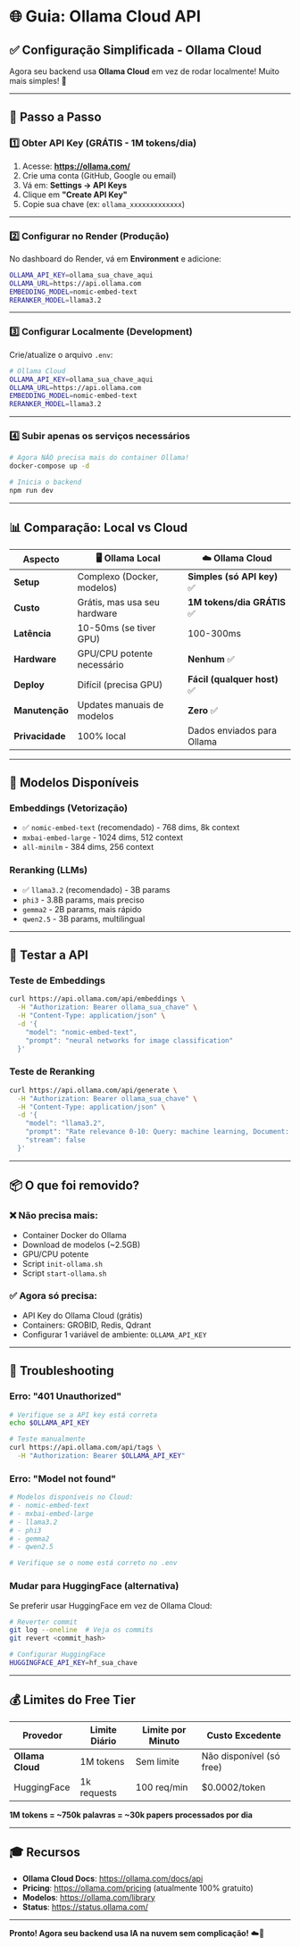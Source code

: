# 🌐 Guia: Ollama Cloud API

## ✅ Configuração Simplificada - Ollama Cloud

Agora seu backend usa **Ollama Cloud** em vez de rodar localmente! Muito mais simples! 🎉

---

## 🚀 Passo a Passo

### 1️⃣ Obter API Key (GRÁTIS - 1M tokens/dia)

1. Acesse: **https://ollama.com/**
2. Crie uma conta (GitHub, Google ou email)
3. Vá em: **Settings → API Keys**
4. Clique em **"Create API Key"**
5. Copie sua chave (ex: `ollama_xxxxxxxxxxxxx`)

---

### 2️⃣ Configurar no Render (Produção)

No dashboard do Render, vá em **Environment** e adicione:

```bash
OLLAMA_API_KEY=ollama_sua_chave_aqui
OLLAMA_URL=https://api.ollama.com
EMBEDDING_MODEL=nomic-embed-text
RERANKER_MODEL=llama3.2
```

---

### 3️⃣ Configurar Localmente (Development)

Crie/atualize o arquivo `.env`:

```bash
# Ollama Cloud
OLLAMA_API_KEY=ollama_sua_chave_aqui
OLLAMA_URL=https://api.ollama.com
EMBEDDING_MODEL=nomic-embed-text
RERANKER_MODEL=llama3.2
```

---

### 4️⃣ Subir apenas os serviços necessários

```bash
# Agora NÃO precisa mais do container Ollama!
docker-compose up -d

# Inicia o backend
npm run dev
```

---

## 📊 Comparação: Local vs Cloud

| Aspecto | 🖥️ Ollama Local | ☁️ Ollama Cloud |
|---------|-----------------|-----------------|
| **Setup** | Complexo (Docker, modelos) | **Simples (só API key)** ✅ |
| **Custo** | Grátis, mas usa seu hardware | **1M tokens/dia GRÁTIS** ✅ |
| **Latência** | 10-50ms (se tiver GPU) | 100-300ms |
| **Hardware** | GPU/CPU potente necessário | **Nenhum** ✅ |
| **Deploy** | Difícil (precisa GPU) | **Fácil (qualquer host)** ✅ |
| **Manutenção** | Updates manuais de modelos | **Zero** ✅ |
| **Privacidade** | 100% local | Dados enviados para Ollama |

---

## 🎯 Modelos Disponíveis

### Embeddings (Vetorização)
- ✅ `nomic-embed-text` (recomendado) - 768 dims, 8k context
- `mxbai-embed-large` - 1024 dims, 512 context
- `all-minilm` - 384 dims, 256 context

### Reranking (LLMs)
- ✅ `llama3.2` (recomendado) - 3B params
- `phi3` - 3.8B params, mais preciso
- `gemma2` - 2B params, mais rápido
- `qwen2.5` - 3B params, multilingual

---

## 🧪 Testar a API

### Teste de Embeddings
```bash
curl https://api.ollama.com/api/embeddings \
  -H "Authorization: Bearer ollama_sua_chave" \
  -H "Content-Type: application/json" \
  -d '{
    "model": "nomic-embed-text",
    "prompt": "neural networks for image classification"
  }'
```

### Teste de Reranking
```bash
curl https://api.ollama.com/api/generate \
  -H "Authorization: Bearer ollama_sua_chave" \
  -H "Content-Type: application/json" \
  -d '{
    "model": "llama3.2",
    "prompt": "Rate relevance 0-10: Query: machine learning, Document: Deep Learning Tutorial",
    "stream": false
  }'
```

---

## 📦 O que foi removido?

### ❌ Não precisa mais:
- Container Docker do Ollama
- Download de modelos (~2.5GB)
- GPU/CPU potente
- Script `init-ollama.sh`
- Script `start-ollama.sh`

### ✅ Agora só precisa:
- API Key do Ollama Cloud (grátis)
- Containers: GROBID, Redis, Qdrant
- Configurar 1 variável de ambiente: `OLLAMA_API_KEY`

---

## 🐛 Troubleshooting

### Erro: "401 Unauthorized"
```bash
# Verifique se a API key está correta
echo $OLLAMA_API_KEY

# Teste manualmente
curl https://api.ollama.com/api/tags \
  -H "Authorization: Bearer $OLLAMA_API_KEY"
```

### Erro: "Model not found"
```bash
# Modelos disponíveis no Cloud:
# - nomic-embed-text
# - mxbai-embed-large
# - llama3.2
# - phi3
# - gemma2
# - qwen2.5

# Verifique se o nome está correto no .env
```

### Mudar para HuggingFace (alternativa)
Se preferir usar HuggingFace em vez de Ollama Cloud:
```bash
# Reverter commit
git log --oneline  # Veja os commits
git revert <commit_hash>

# Configurar HuggingFace
HUGGINGFACE_API_KEY=hf_sua_chave
```

---

## 💰 Limites do Free Tier

| Provedor | Limite Diário | Limite por Minuto | Custo Excedente |
|----------|---------------|-------------------|-----------------|
| **Ollama Cloud** | 1M tokens | Sem limite | Não disponível (só free) |
| HuggingFace | 1k requests | 100 req/min | $0.0002/token |

**1M tokens = ~750k palavras = ~30k papers processados por dia**

---

## 🎓 Recursos

- **Ollama Cloud Docs**: https://ollama.com/docs/api
- **Pricing**: https://ollama.com/pricing (atualmente 100% gratuito)
- **Modelos**: https://ollama.com/library
- **Status**: https://status.ollama.com/

---

**Pronto! Agora seu backend usa IA na nuvem sem complicação!** ☁️🚀
